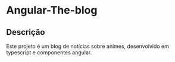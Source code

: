 # Angular-The-blog


## Descrição


Este projeto é um blog de notícias sobre animes, desenvolvido em typescript e componentes angular.
